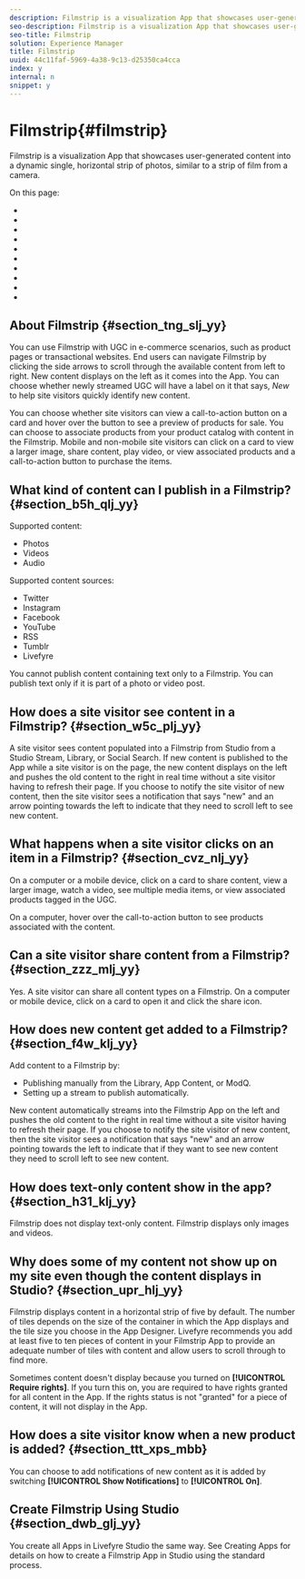 ```yaml
---
description: Filmstrip is a visualization App that showcases user-generated content into a dynamic single, horizontal strip of photos, similar to a strip of film from a camera.
seo-description: Filmstrip is a visualization App that showcases user-generated content into a dynamic single, horizontal strip of photos, similar to a strip of film from a camera.
seo-title: Filmstrip
solution: Experience Manager
title: Filmstrip
uuid: 44c11faf-5969-4a38-9c13-d25350ca4cca
index: y
internal: n
snippet: y
---
```


# Filmstrip{#filmstrip}

Filmstrip is a visualization App that showcases user-generated content into a dynamic single, horizontal strip of photos, similar to a strip of film from a camera.

<a id="section_0A2E6B81C7A547D9897AEF6DC4CA8ECF"></a>

On this page:

* [](#concept_jpc_n2j_jbb/section_tng_slj_yy) 
* [](#concept_jpc_n2j_jbb/section_b5h_qlj_yy) 
* [](#concept_jpc_n2j_jbb/section_w5c_plj_yy) 
* [](#concept_jpc_n2j_jbb/section_cvz_nlj_yy) 
* [](#concept_jpc_n2j_jbb/section_zzz_mlj_yy) 
* [](#concept_jpc_n2j_jbb/section_f4w_klj_yy) 
* [](#concept_jpc_n2j_jbb/section_h31_klj_yy) 
* [](#concept_jpc_n2j_jbb/section_upr_hlj_yy) 
* [](#concept_jpc_n2j_jbb/section_ttt_xps_mbb) 
* [](#concept_jpc_n2j_jbb/section_dwb_glj_yy)

## About Filmstrip {#section_tng_slj_yy}

You can use Filmstrip with UGC in e-commerce scenarios, such as product pages or transactional websites. End users can navigate Filmstrip by clicking the side arrows to scroll through the available content from left to right. New content displays on the left as it comes into the App. You can choose whether newly streamed UGC will have a label on it that says, *New* to help site visitors quickly identify new content.

You can choose whether site visitors can view a call-to-action button on a card and hover over the button to see a preview of products for sale. You can choose to associate products from your product catalog with content in the Filmstrip. Mobile and non-mobile site visitors can click on a card to view a larger image, share content, play video, or view associated products and a call-to-action button to purchase the items.

## What kind of content can I publish in a Filmstrip? {#section_b5h_qlj_yy}

Supported content:

* Photos 
* Videos 
* Audio

Supported content sources:

* Twitter 
* Instagram 
* Facebook 
* YouTube 
* RSS 
* Tumblr 
* Livefyre

You cannot publish content containing text only to a Filmstrip. You can publish text only if it is part of a photo or video post.

## How does a site visitor see content in a Filmstrip? {#section_w5c_plj_yy}

A site visitor sees content populated into a Filmstrip from Studio from a Studio Stream, Library, or Social Search. If new content is published to the App while a site visitor is on the page, the new content displays on the left and pushes the old content to the right in real time without a site visitor having to refresh their page. If you choose to notify the site visitor of new content, then the site visitor sees a notification that says "new" and an arrow pointing towards the left to indicate that they need to scroll left to see new content.

## What happens when a site visitor clicks on an item in a Filmstrip? {#section_cvz_nlj_yy}

On a computer or a mobile device, click on a card to share content, view a larger image, watch a video, see multiple media items, or view associated products tagged in the UGC.

On a computer, hover over the call-to-action button to see products associated with the content.

## Can a site visitor share content from a Filmstrip? {#section_zzz_mlj_yy}

Yes. A site visitor can share all content types on a Filmstrip. On a computer or mobile device, click on a card to open it and click the share icon.

## How does new content get added to a Filmstrip? {#section_f4w_klj_yy}

Add content to a Filmstrip by:

* Publishing manually from the Library, App Content, or ModQ. 
* Setting up a stream to publish automatically.

New content automatically streams into the Filmstrip App on the left and pushes the old content to the right in real time without a site visitor having to refresh their page. If you choose to notify the site visitor of new content, then the site visitor sees a notification that says "new" and an arrow pointing towards the left to indicate that if they want to see new content they need to scroll left to see new content.

## How does text-only content show in the app? {#section_h31_klj_yy}

Filmstrip does not display text-only content. Filmstrip displays only images and videos.

## Why does some of my content not show up on my site even though the content displays in Studio? {#section_upr_hlj_yy}

Filmstrip displays content in a horizontal strip of five by default. The number of tiles depends on the size of the container in which the App displays and the tile size you choose in the App Designer. Livefyre recommends you add at least five to ten pieces of content in your Filmstrip App to provide an adequate number of tiles with content and allow users to scroll through to find more.

Sometimes content doesn't display because you turned on **[!UICONTROL Require rights]**. If you turn this on, you are required to have rights granted for all content in the App. If the rights status is not "granted" for a piece of content, it will not display in the App.

## How does a site visitor know when a new product is added? {#section_ttt_xps_mbb}

You can choose to add notifications of new content as it is added by switching **[!UICONTROL Show Notifications]** to **[!UICONTROL On]**.

## Create Filmstrip Using Studio {#section_dwb_glj_yy}

You create all Apps in Livefyre Studio the same way. See Creating Apps for details on how to create a Filmstrip App in Studio using the standard process.  